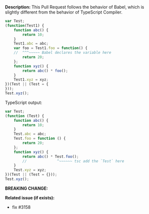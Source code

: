 <!-- Thanks for submitting a pull request! Please provide enough information so that others can review your pull request. -->

**Description:**
This Pull Request follows the behavior of Babel, which is slightly different from the behavior of TypeScript Compiler.

```javascript
var Test;
(function(Test1) {
    function abc() {
        return 10;
    }
    Test1.abc = abc;
    var foo = Test1.foo = function() {
    //  ^^^~~~~~ Babel declares the variable here
        return 20;
    };
    function xyz() {
        return abc() * foo();
    }
    Test1.xyz = xyz;
})(Test || (Test = {
}));
Test.xyz();
```


TypeScript output:
```javascript
var Test;
(function (Test) {
    function abc() {
        return 10;
    }
    Test.abc = abc;
    Test.foo = function () {
        return 20;
    };
    function xyz() {
        return abc() * Test.foo();
        //              ^~~~~~~ tsc add the `Test` here
    }
    Test.xyz = xyz;
})(Test || (Test = {}));
Test.xyz();
```
<!-- Explain the **motivation** for making this change. What existing problem does the pull request solve? -->

**BREAKING CHANGE:**
<!--
If this PR introduces a breaking change, it must contain a notice for it to be included in the CHANGELOG. Add description or remove entirely if not breaking.

You may need to update `MIGRATION.md` for the breaking changes.
-->

**Related issue (if exists):**
- fix #3158 